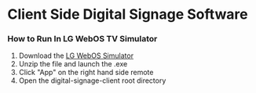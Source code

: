 # Client Side Digital Signage Software

### How to Run In LG WebOS TV Simulator
1. Download the [LG WebOS Simulator](https://webostv.developer.lge.com/develop/tools/simulator-installation)
2. Unzip the file and launch the .exe
3. Click "App" on the right hand side remote
4. Open the digital-signage-client root directory